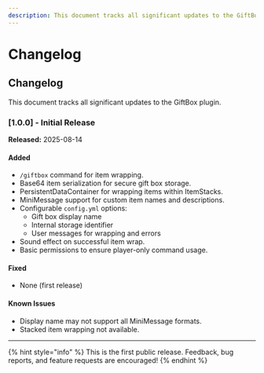 ```yaml
---
description: This document tracks all significant updates to the GiftBox plugin.
---
```


# Changelog

## Changelog

This document tracks all significant updates to the GiftBox plugin.

### \[1.0.0] - Initial Release

**Released:** 2025-08-14

#### Added

* `/giftbox` command for item wrapping.
* Base64 item serialization for secure gift box storage.
* PersistentDataContainer for wrapping items within ItemStacks.
* MiniMessage support for custom item names and descriptions.
* Configurable `config.yml` options:
  * Gift box display name
  * Internal storage identifier
  * User messages for wrapping and errors
* Sound effect on successful item wrap.
* Basic permissions to ensure player-only command usage.

#### Fixed

* None (first release)

#### Known Issues

* Display name may not support all MiniMessage formats.
* Stacked item wrapping not available.

***

{% hint style="info" %}
This is the first public release. Feedback, bug reports, and feature requests are encouraged!
{% endhint %}
